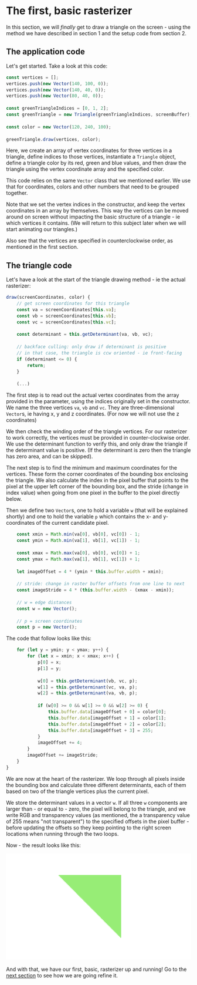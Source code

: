 # The first, basic rasterizer

In this section, we will _finally_ get to draw a triangle on the screen - using the method we have described in section 1 and the setup code from section 2.

## The application code

Let's get started. Take a look at this code:

```JavaScript
const vertices = [];
vertices.push(new Vector(140, 100, 0));
vertices.push(new Vector(140, 40, 0));
vertices.push(new Vector(80, 40, 0));

const greenTriangleIndices = [0, 1, 2];
const greenTriangle = new Triangle(greenTriangleIndices, screenBuffer);

const color = new Vector(120, 240, 100);

greenTriangle.draw(vertices, color);
```

Here, we create an array of vertex coordinates for three vertices in a triangle, define indices to those vertices, instantiate a `Triangle` object, define a triangle color by its red, green and blue values, and then draw the triangle using the vertex coordinate array and the specified color.

This code relies on the same `Vector` class that we mentioned earlier. We use that for coordinates, colors and other numbers that need to be grouped together.

Note that we set the vertex indices in the constructor, and keep the vertex coordinates in an array by themselves. This way the vertices can be moved around on screen without impacting the basic structure of a triangle - ie which vertices it contains. (We will return to this subject later when we will start animating our triangles.)

Also see that the vertices are specified in counterclockwise order, as mentioned in the first section.

## The triangle code

Let's have a look at the start of the triangle drawing method - ie the actual rasterizer:

```JavaScript
draw(screenCoordinates, color) {
    // get screen coordinates for this triangle
    const va = screenCoordinates[this.va];
    const vb = screenCoordinates[this.vb];
    const vc = screenCoordinates[this.vc];

    const determinant = this.getDeterminant(va, vb, vc);

    // backface culling: only draw if determinant is positive
    // in that case, the triangle is ccw oriented - ie front-facing
    if (determinant <= 0) {
        return;
    }

    (...)

```

The first step is to read out the actual vertex coordinates from the array provided in the parameter, using the indices originally set in the constructor. We name the three vertices `va`, `vb` and `vc`. They are three-dimensional `Vector`s, ie having x, y and z coordinates. (For now we will not use the z coordinates)

We then check the winding order of the triangle vertices. For our rasterizer to work correctly, the vertices must be provided in counter-clockwise order. We use the determinant function to verify this, and only draw the triangle if the determinant value is positive. (If the determinant is zero then the triangle has zero area, and can be skipped).

The next step is to find the minimum and maximum coordinates for the vertices. These form the corner coordinates of the bounding box enclosing the triangle. We also calculate the index in the pixel buffer that points to the pixel at the upper left corner of the bounding box, and the stride (change in index value) when going from one pixel in the buffer to the pixel directly below.

Then we define two `Vector`s, one to hold a variable `w` (that will be explained shortly) and one to hold the variable `p` which contains the x- and y-coordinates of the current candidate pixel.

```JavaScript
    const xmin = Math.min(va[0], vb[0], vc[0]) - 1;
    const ymin = Math.min(va[1], vb[1], vc[1]) - 1;

    const xmax = Math.max(va[0], vb[0], vc[0]) + 1;
    const ymax = Math.max(va[1], vb[1], vc[1]) + 1;

    let imageOffset = 4 * (ymin * this.buffer.width + xmin);

    // stride: change in raster buffer offsets from one line to next
    const imageStride = 4 * (this.buffer.width - (xmax - xmin));

    // w = edge distances
    const w = new Vector();

    // p = screen coordinates
    const p = new Vector();
```

The code that follow looks like this:

```JavaScript
    for (let y = ymin; y < ymax; y++) {
        for (let x = xmin; x < xmax; x++) {
            p[0] = x;
            p[1] = y;

            w[0] = this.getDeterminant(vb, vc, p);
            w[1] = this.getDeterminant(vc, va, p);
            w[2] = this.getDeterminant(va, vb, p);

            if (w[0] >= 0 && w[1] >= 0 && w[2] >= 0) {
                this.buffer.data[imageOffset + 0] = color[0];
                this.buffer.data[imageOffset + 1] = color[1];
                this.buffer.data[imageOffset + 2] = color[2];
                this.buffer.data[imageOffset + 3] = 255;
            }
            imageOffset += 4;
        }
        imageOffset += imageStride;
    }
}
```

We are now at the heart of the rasterizer. We loop through all pixels inside the bounding box and calculate three different determinants, each of them based on two of the triangle vertices plus the current pixel.

We store the determinant values in a vector `w`. If all three `w` components are larger than - or equal to - zero, the pixel will belong to the triangle, and we write RGB and transparency values (as mentioned, the a transparency value of 255 means "not transparent") to the specified offsets in the pixel buffer - before updating the offsets so they keep pointing to the right screen locations when running through the two loops.

Now - the result looks like this:

![](../images/3-first-triangle.png)

And with that, we have our first, basic, rasterizer up and running! Go to the [next section](https://github.com/kristoffer-dyrkorn/software-renderer/tree/main/tutorial/4#readme) to see how we are going refine it.
